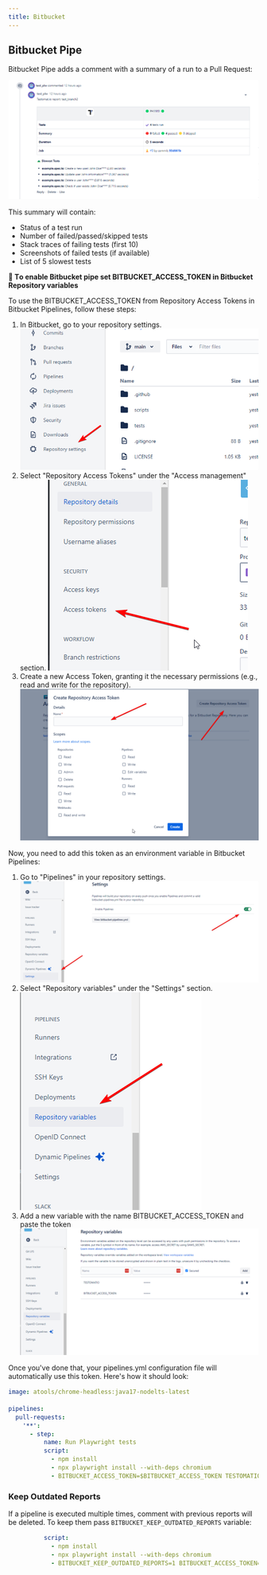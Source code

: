 ```yaml
---
title: Bitbucket
---
```

## Bitbucket Pipe

Bitbucket Pipe adds a comment with a summary of a run to a Pull Request:

![](images/bitbucket.png)

This summary will contain:

- Status of a test run
- Number of failed/passed/skipped tests
- Stack traces of failing tests (first 10)
- Screenshots of failed tests (if available)
- List of 5 slowest tests

**🔌  Тo enable Bitbucket pipe set BITBUCKET_ACCESS_TOKEN in Bitbucket Repository variables**

To use the BITBUCKET_ACCESS_TOKEN from Repository Access Tokens in Bitbucket Pipelines, follow these steps:

1. In Bitbucket, go to your repository settings.
![Step 1](images/bbk-1.png)
2. Select "Repository Access Tokens" under the "Access management" section.
![Step 2](images/bbk-2.png)
3. Create a new Access Token, granting it the necessary permissions (e.g., read and write for the repository).
![Step 3](images/bbk-3.png)

Now, you need to add this token as an environment variable in Bitbucket Pipelines:

1. Go to "Pipelines" in your repository settings.
![Step 4](images/bbk-4.png)
2. Select "Repository variables" under the "Settings" section.
![Step 5](images/bbk-5.png)
3. Add a new variable with the name BITBUCKET_ACCESS_TOKEN and paste the token
![Step 6](images/bbk-6.png)

Once you've done that, your pipelines.yml configuration file will automatically use this token. Here's how it should look:
```yaml
image: atools/chrome-headless:java17-nodelts-latest

pipelines:
  pull-requests:
    '**':
      - step:
          name: Run Playwright tests
          script:
            - npm install
            - npx playwright install --with-deps chromium
            - BITBUCKET_ACCESS_TOKEN=$BITBUCKET_ACCESS_TOKEN TESTOMATIO=$TESTOMATIO npx playwright test
```

### Keep Outdated Reports

If a pipeline is executed multiple times, comment with previous reports will be deleted. To keep them pass `BITBUCKET_KEEP_OUTDATED_REPORTS` variable:

```yaml
          script:
            - npm install
            - npx playwright install --with-deps chromium
            - BITBUCKET_KEEP_OUTDATED_REPORTS=1 BITBUCKET_ACCESS_TOKEN=$BITBUCKET_ACCESS_TOKEN TESTOMATIO=$TESTOMATIO npx playwright test
```


